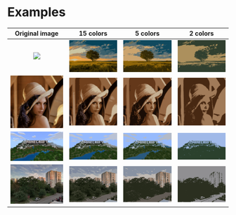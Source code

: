 # Examples

| Original image | 15 colors | 5 colors| 2 colors|
| :---:        |    :----:   | :---: | :---: |
| ![](./images/tree.png)| ![](./images/tree15.png)| ![](./images/tree5.png) | ![](./images/tree2.png)|
| ![](./images/lena.jpg)| ![](./images/lena15.jpg)| ![](./images/lena5.jpg) | ![](./images/lena2.jpg)|
| ![](./images/minecraft.png)| ![](./images/minecraft15.png)| ![](./images/minecraft5.png) | ![](./images/minecraft2.png)|
| ![](./images/home.jpg)| ![](./images/home15.jpg)| ![](./images/home5.jpg) | ![](./images/home2.jpg)|